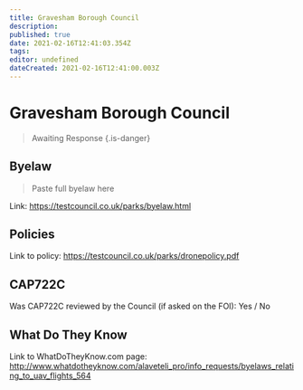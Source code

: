 ```yaml
---
title: Gravesham Borough Council
description: 
published: true
date: 2021-02-16T12:41:03.354Z
tags: 
editor: undefined
dateCreated: 2021-02-16T12:41:00.003Z
---
```


# Gravesham Borough Council
>  Awaiting Response
> {.is-danger}

## Byelaw
> Paste full byelaw here

Link:
https://testcouncil.co.uk/parks/byelaw.html

## Policies
Link to policy:
https://testcouncil.co.uk/parks/dronepolicy.pdf

## CAP722C

Was CAP722C reviewed by the Council (if asked on the FOI): Yes / No

## What Do They Know

Link to WhatDoTheyKnow.com page:
http://www.whatdotheyknow.com/alaveteli_pro/info_requests/byelaws_relating_to_uav_flights_564

